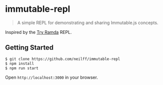 # immutable-repl

> A simple REPL for demonstrating and sharing Immutable.js concepts.

Inspired by the [Try Ramda](http://ramdajs.com/repl) REPL.

## Getting Started
```bash
$ git clone https://github.com/neilff/immutable-repl
$ npm install
$ npm run start
```

Open `http://localhost:3000` in your browser.
